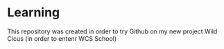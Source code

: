 # Learning

This repository was created in order to try Github on my new project Wild Cicus (in order to entenr WCS School)
